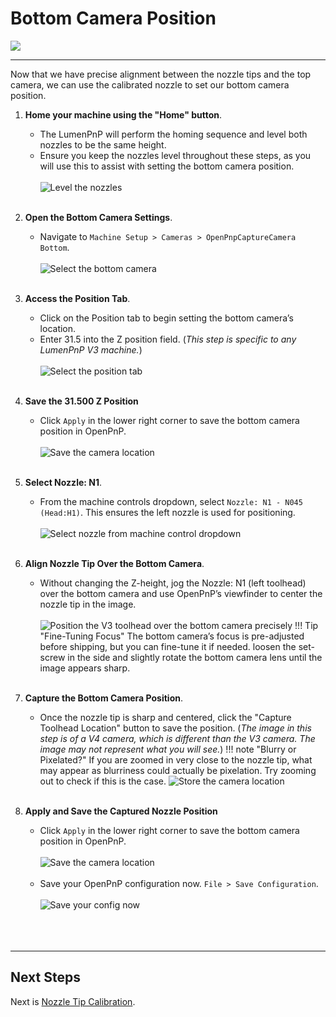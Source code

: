 # Bottom Camera Position

![](../../calibration/img/lumenpnp-v3-docs-logo-small.png)

---

Now that we have precise alignment between the nozzle tips and the top camera, we can use the calibrated nozzle to set our bottom camera position.

1. **Home your machine using the "Home" button**.
    * The LumenPnP will perform the homing sequence and level both nozzles to be the same height.
    * Ensure you keep the nozzles level throughout these steps, as you will use this to assist with setting the bottom camera position.<br/><br/>
     ![Level the nozzles](../../../misc/calibration/7-bottom-camera-position/images/00-level-nozzles.webp)
<br/><br/>

1. **Open the Bottom Camera Settings**.
    * Navigate to `Machine Setup > Cameras > OpenPnpCaptureCamera Bottom`.<br/><br/>
     ![Select the bottom camera](../../../openpnp/v4/calibration/7-bottom-camera-position/images/01-navigate-to-bottom-camera-settings.webp)
<br/><br/>

1. **Access the Position Tab**.
    * Click on the Position tab to begin setting the bottom camera’s location.
    * Enter 31.5 into the Z position field. (*This step is specific to any LumenPnP V3 machine.*) <br/><br/>
     ![Select the position tab](../../../misc/calibration/7-bottom-camera-position/images/02-bottom-cam-position-tab-v3.webp)
<br/><br/>

1. **Save the 31.500 Z Position**
    * Click `Apply` in the lower right corner to save the bottom camera position in OpenPnP.<br/><br/>
     ![Save the camera location](../../../openpnp/v4/calibration/2-connect-to-machine/images/apply-button.webp)<br/><br/>

1. **Select Nozzle: N1**.
    * From the machine controls dropdown, select `Nozzle: N1 - N045 (Head:H1)`. This ensures the left nozzle is used for positioning.<br/><br/>
     ![Select nozzle from machine control dropdown](../../../openpnp/v4/calibration/7-bottom-camera-position/images/03-select-nozzle-n1-from-machine-controls.webp)
<br/><br/>

1. **Align Nozzle Tip Over the Bottom Camera**.
    * Without changing the Z-height, jog the Nozzle: N1 (left toolhead) over the bottom camera and use OpenPnP’s viewfinder to center the nozzle tip in the image.<br/><br/>
     ![Position the V3 toolhead over the bottom camera precisely](images/focus-nozzle-from-bottom-cam.png)
    !!! Tip "Fine-Tuning Focus"
        The bottom camera’s focus is pre-adjusted before shipping, but you can fine-tune it if needed. loosen the set-screw in the side and slightly rotate the bottom camera lens until the image appears sharp.
<br/><br/>

1. **Capture the Bottom Camera Position**.
    * Once the nozzle tip is sharp and centered, click the "Capture Toolhead Location" button to save the position. (*The image in this step is of a V4 camera, which is different than the V3 camera. The image may not represent what you will see.*)
    !!! note "Blurry or Pixelated?"
        If you are zoomed in very close to the nozzle tip, what may appear as blurriness could actually be pixelation. Try zooming out to check if this is the case.
     ![Store the camera location](../../../openpnp/v4/calibration/7-bottom-camera-position/images/04-capture-bottom-camera-position.webp)
<br/><br/>

1. **Apply and Save the Captured Nozzle Position**
    * Click `Apply` in the lower right corner to save the bottom camera position in OpenPnP.<br/><br/>
     ![Save the camera location](../../../openpnp/v4/calibration/2-connect-to-machine/images/apply-button.webp)<br/><br/>
    * Save your OpenPnP configuration now. `File > Save Configuration`.<br/><br/>
      ![Save your config now](../../../openpnp/v4/calibration/2-connect-to-machine/images/save-config.webp)<br/><br/>
<br/><br/>

---

## Next Steps

Next is [Nozzle Tip Calibration](../8-nozzle-tip-calibration/nozzle-tip-calibration.md).

